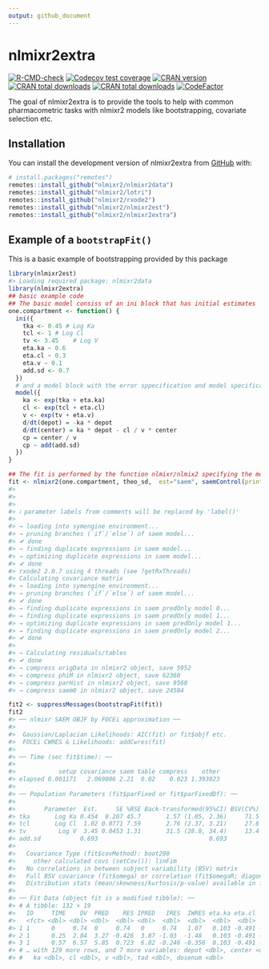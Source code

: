 ```yaml
---
output: github_document
---
```


<!-- README.md is generated from README.Rmd. Please edit that file -->



# nlmixr2extra

<!-- badges: start -->
[![R-CMD-check](https://github.com/nlmixr2/nlmixr2extra/workflows/R-CMD-check/badge.svg)](https://github.com/nlmixr2/nlmixr2extra/actions)
[![Codecov test coverage](https://codecov.io/gh/nlmixr2/nlmixr2extra/branch/main/graph/badge.svg)](https://app.codecov.io/gh/nlmixr2/nlmixr2extra?branch=main)
[![CRAN version](http://www.r-pkg.org/badges/version/nlmixr2extra)](https://cran.r-project.org/package=nlmixr2extra)
[![CRAN total downloads](https://cranlogs.r-pkg.org/badges/grand-total/nlmixr2extra)](https://cran.r-project.org/package=nlmixr2extra)
[![CRAN total downloads](https://cranlogs.r-pkg.org/badges/nlmixr2extra)](https://cran.r-project.org/package=nlmixr2extra)
[![CodeFactor](https://www.codefactor.io/repository/github/nlmixr2/nlmixr2extra/badge)](https://www.codefactor.io/repository/github/nlmixr2/nlmixr2extra)
<!-- badges: end -->

The goal of nlmixr2extra is to provide the tools to help with common pharmacometric tasks with nlmixr2 models like bootstrapping, covariate selection etc.

## Installation

You can install the development version of nlmixr2extra from [GitHub](https://github.com/) with:

``` r
# install.packages("remotes")
remotes::install_github("nlmixr2/nlmixr2data")
remotes::install_github("nlmixr2/lotri")
remotes::install_github("nlmixr2/rxode2")
remotes::install_github("nlmixr2/nlmixr2est")
remotes::install_github("nlmixr2/nlmixr2extra")
```

## Example of a `bootstrapFit()`

This is a basic example of bootstrapping provided by this package


```r
library(nlmixr2est)
#> Loading required package: nlmixr2data
library(nlmixr2extra)
## basic example code
## The basic model consiss of an ini block that has initial estimates
one.compartment <- function() {
  ini({
    tka <- 0.45 # Log Ka
    tcl <- 1 # Log Cl
    tv <- 3.45    # Log V
    eta.ka ~ 0.6
    eta.cl ~ 0.3
    eta.v ~ 0.1
    add.sd <- 0.7
  })
  # and a model block with the error sppecification and model specification
  model({
    ka <- exp(tka + eta.ka)
    cl <- exp(tcl + eta.cl)
    v <- exp(tv + eta.v)
    d/dt(depot) = -ka * depot
    d/dt(center) = ka * depot - cl / v * center
    cp = center / v
    cp ~ add(add.sd)
  })
}

## The fit is performed by the function nlmixr/nlmix2 specifying the model, data and estimate
fit <- nlmixr2(one.compartment, theo_sd,  est="saem", saemControl(print=0))
#> 
#>  
#> 
#> ℹ parameter labels from comments will be replaced by 'label()'
#> 
#> → loading into symengine environment...
#> → pruning branches (`if`/`else`) of saem model...
#> ✔ done
#> → finding duplicate expressions in saem model...
#> → optimizing duplicate expressions in saem model...
#> ✔ done
#> rxode2 2.0.7 using 4 threads (see ?getRxThreads)
#> Calculating covariance matrix
#> → loading into symengine environment...
#> → pruning branches (`if`/`else`) of saem model...
#> ✔ done
#> → finding duplicate expressions in saem predOnly model 0...
#> → finding duplicate expressions in saem predOnly model 1...
#> → optimizing duplicate expressions in saem predOnly model 1...
#> → finding duplicate expressions in saem predOnly model 2...
#> ✔ done
#> 
#> → Calculating residuals/tables
#> ✔ done
#> → compress origData in nlmixr2 object, save 5952
#> → compress phiM in nlmixr2 object, save 62360
#> → compress parHist in nlmixr2 object, save 9560
#> → compress saem0 in nlmixr2 object, save 24584

fit2 <- suppressMessages(bootstrapFit(fit))
fit2
#> ── nlmixr SAEM OBJF by FOCEi approximation ──
#> 
#>  Gaussian/Laplacian Likelihoods: AIC(fit) or fit$objf etc. 
#>  FOCEi CWRES & Likelihoods: addCwres(fit) 
#> 
#> ── Time (sec fit$time): ──
#> 
#>            setup covariance saem table compress    other
#> elapsed 0.001171   2.069006 2.21  0.02    0.023 1.393823
#> 
#> ── Population Parameters (fit$parFixed or fit$parFixedDf): ──
#> 
#>        Parameter  Est.     SE %RSE Back-transformed(95%CI) BSV(CV%) Shrink(SD)%
#> tka       Log Ka 0.454  0.207 45.7       1.57 (1.05, 2.36)     71.5   -0.0203% 
#> tcl       Log Cl  1.02 0.0771 7.59       2.76 (2.37, 3.21)     27.6      3.46% 
#> tv         Log V  3.45 0.0453 1.31       31.5 (28.8, 34.4)     13.4      9.89% 
#> add.sd           0.693                               0.693                     
#>  
#>   Covariance Type (fit$covMethod): boot200
#>     other calculated covs (setCov()): linFim
#>   No correlations in between subject variability (BSV) matrix
#>   Full BSV covariance (fit$omega) or correlation (fit$omegaR; diagonals=SDs) 
#>   Distribution stats (mean/skewness/kurtosis/p-value) available in fit$shrink 
#> 
#> ── Fit Data (object fit is a modified tibble): ──
#> # A tibble: 132 × 19
#>   ID     TIME    DV  PRED    RES IPRED   IRES  IWRES eta.ka eta.cl   eta.v    cp
#>   <fct> <dbl> <dbl> <dbl>  <dbl> <dbl>  <dbl>  <dbl>  <dbl>  <dbl>   <dbl> <dbl>
#> 1 1      0     0.74  0     0.74   0     0.74   1.07   0.103 -0.491 -0.0820  0   
#> 2 1      0.25  2.84  3.27 -0.426  3.87 -1.03  -1.48   0.103 -0.491 -0.0820  3.87
#> 3 1      0.57  6.57  5.85  0.723  6.82 -0.246 -0.356  0.103 -0.491 -0.0820  6.82
#> # … with 129 more rows, and 7 more variables: depot <dbl>, center <dbl>,
#> #   ka <dbl>, cl <dbl>, v <dbl>, tad <dbl>, dosenum <dbl>
```
